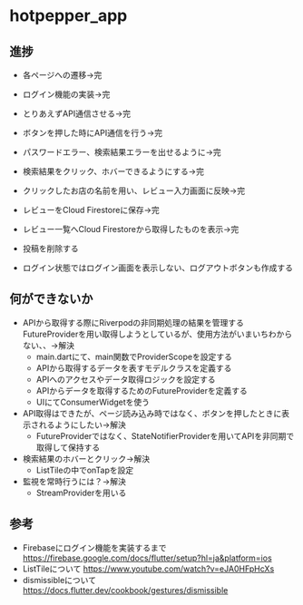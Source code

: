 # hotpepper_app

## 進捗
- 各ページへの遷移->完
- ログイン機能の実装->完
- とりあえずAPI通信させる→完
- ボタンを押した時にAPI通信を行う→完
- パスワードエラー、検索結果エラーを出せるように→完
- 検索結果をクリック、ホバーできるようにする→完
- クリックしたお店の名前を用い、レビュー入力画面に反映→完
- レビューをCloud Firestoreに保存→完
- レビュー一覧へCloud Firestoreから取得したものを表示→完

- 投稿を削除する
- ログイン状態ではログイン画面を表示しない、ログアウトボタンも作成する


## 何ができないか
- APIから取得する際にRiverpodの非同期処理の結果を管理するFutureProviderを用い取得しようとしているが、使用方法がいまいちわからない、、→解決
  - main.dartにて、main関数でProviderScopeを設定する
  - APIから取得するデータを表すモデルクラスを定義する
  - APIへのアクセスやデータ取得ロジックを設定する
  - APIからデータを取得するためのFutureProviderを定義する
  - UIにてConsumerWidgetを使う
- API取得はできたが、ページ読み込み時ではなく、ボタンを押したときに表示されるようにしたい→解決
  - FutureProviderではなく、StateNotifierProviderを用いてAPIを非同期で取得して保持する
- 検索結果のホバーとクリック→解決
  - ListTileの中でonTapを設定
- 監視を常時行うには？→解決
  - StreamProviderを用いる

## 参考
- Firebaseにログイン機能を実装するまで
https://firebase.google.com/docs/flutter/setup?hl=ja&platform=ios
- ListTileについて
https://www.youtube.com/watch?v=eJA0HFpHcXs
- dismissibleについて
https://docs.flutter.dev/cookbook/gestures/dismissible